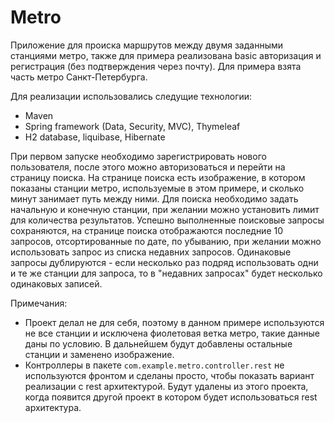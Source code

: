 # Metro
Приложение для происка маршрутов между двумя заданными станциями метро, также для примера реализована basic авторизация и регистрация (без подтверждения через почту). 
Для примера взята часть метро Санкт-Петербурга. 

Для реализации использовались следущие технологии:
* Maven
* Spring framework (Data, Security, MVC), Thymeleaf
* H2 database, liquibase, Hibernate

При первом запуске необходимо зарегистрировать нового пользователя, после этого можно авторизоваться и перейти на страницу поиска. На странице поиска есть изображение, в котором
показаны станции метро, используемые в этом примере, и сколько минут занимает путь между ними. Для поиска необходимо задать начальную и конечную станции, при желании можно
установить лимит для количества результатов. Успешно выполненные поисковые запросы сохраняются, на странице поиска отображаются последние 10 запросов, отсортированные по дате, по убыванию, 
при желании можно использовать запрос из списка недавних запросов. Одинаковые запросы дублируются - если несколько раз подряд использовать одни и те же станции для запроса, то в
"недавних запросах" будет несколько одинаковых записей.

Примечания:
* Проект делал не для себя, поэтому в данном примере используются не все станции и исключена фиолетовая ветка метро, такие данные даны по условию. В дальнейшем будут добавлены остальные станции и заменено изображение.
* Контроллеры в пакете `com.example.metro.controller.rest` не используются фронтом и сделаны просто, чтобы показать вариант реализации с rest архитектурой. Будут удалены из этого проекта, когда появится другой проект в котором будет использоваться rest архитектура.
